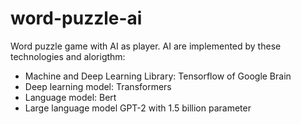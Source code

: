 # word-puzzle-ai
Word puzzle game with AI as player. AI are implemented by these technologies and alorigthm:

- Machine and Deep Learning Library: Tensorflow of Google Brain
- Deep learning model: Transformers
- Language model: Bert
- Large language model GPT-2 with 1.5 billion parameter
